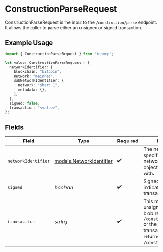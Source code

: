 # ConstructionParseRequest

ConstructionParseRequest is the input to the `/construction/parse` endpoint. It allows the caller to parse either an unsigned or signed transaction.

## Example Usage

```typescript
import { ConstructionParseRequest } from "icpmcp";

let value: ConstructionParseRequest = {
  networkIdentifier: {
    blockchain: "bitcoin",
    network: "mainnet",
    subNetworkIdentifier: {
      network: "shard 1",
      metadata: {},
    },
  },
  signed: false,
  transaction: "<value>",
};
```

## Fields

| Field                                                                                                                                                      | Type                                                                                                                                                       | Required                                                                                                                                                   | Description                                                                                                                                                |
| ---------------------------------------------------------------------------------------------------------------------------------------------------------- | ---------------------------------------------------------------------------------------------------------------------------------------------------------- | ---------------------------------------------------------------------------------------------------------------------------------------------------------- | ---------------------------------------------------------------------------------------------------------------------------------------------------------- |
| `networkIdentifier`                                                                                                                                        | [models.NetworkIdentifier](../models/networkidentifier.md)                                                                                                 | :heavy_check_mark:                                                                                                                                         | The network_identifier specifies which network a particular object is associated with.                                                                     |
| `signed`                                                                                                                                                   | *boolean*                                                                                                                                                  | :heavy_check_mark:                                                                                                                                         | Signed is a boolean indicating whether the transaction is signed.                                                                                          |
| `transaction`                                                                                                                                              | *string*                                                                                                                                                   | :heavy_check_mark:                                                                                                                                         | This must be either the unsigned transaction blob returned by `/construction/payloads` or the signed transaction blob returned by `/construction/combine`. |